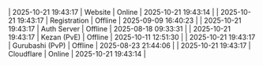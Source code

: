 | 2025-10-21 19:43:17 | Website | Online | 2025-10-21 19:43:14 |
| 2025-10-21 19:43:17 | Registration | Offline | 2025-09-09 16:40:23 |
| 2025-10-21 19:43:17 | Auth Server | Offline | 2025-08-18 09:33:31 |
| 2025-10-21 19:43:17 | Kezan (PvE) | Offline | 2025-10-11 12:51:30 |
| 2025-10-21 19:43:17 | Gurubashi (PvP) | Offline | 2025-08-23 21:44:06 |
| 2025-10-21 19:43:17 | Cloudflare | Online | 2025-10-21 19:43:14 |
